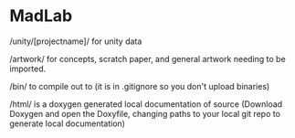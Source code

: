 MadLab
======

/unity/[projectname]/ for unity data

/artwork/ for concepts, scratch paper, and general artwork needing to be imported.

/bin/ to compile out to (it is in .gitignore so you don't upload binaries)

/html/ is a doxygen generated local documentation of source (Download Doxygen and open the Doxyfile, changing paths to your local git repo to generate local documentation)


